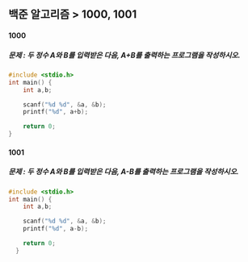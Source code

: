 ## 백준 알고리즘 > 1000, 1001

#### 1000
##### 문제 : 두 정수 A와 B를 입력받은 다음, A+B를 출력하는 프로그램을 작성하시오.
``` c
#include <stdio.h>
int main() {
    int a,b;

    scanf("%d %d", &a, &b);
    printf("%d", a+b);

    return 0;
}
```
#### 1001
##### 문제 : 두 정수 A와 B를 입력받은 다음, A-B를 출력하는 프로그램을 작성하시오.

``` c
#include <stdio.h>
int main() {
    int a,b;

    scanf("%d %d", &a, &b);
    printf("%d", a-b);

    return 0;
  }
```
